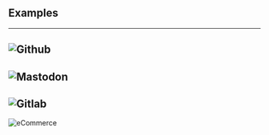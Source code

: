 ## Examples
---
![Github](deck/resources/github.png)
---
![Mastodon](deck/resources/mastodon.png)
---
![Gitlab](deck/resources/gitlab.png)
---
![eCommerce](deck/resources/ecommerce.png)
